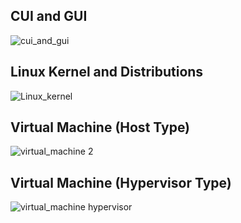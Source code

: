 
<h2>CUI and GUI</h2>

![cui_and_gui](https://user-images.githubusercontent.com/81731043/156089569-1bca11a8-364e-4fcf-b307-9066cea84f20.png)

<h2>Linux Kernel and Distributions</h2>

![Linux_kernel](https://user-images.githubusercontent.com/81731043/156904482-b0427045-4cb3-49e8-874d-f69481a6e119.png)


<h2>Virtual Machine (Host Type) </h2>

![virtual_machine 2](https://user-images.githubusercontent.com/81731043/156292678-36d6624e-f02f-4ce2-b56e-d757ab97155a.png)

<h2>Virtual Machine (Hypervisor Type) </h2>

![virtual_machine hypervisor](https://user-images.githubusercontent.com/81731043/156472913-ed18e78e-5320-4b60-bb8b-260abfe3ac52.png)
